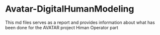 # Avatar-DigitalHumanModeling

This md files serves as a report and provides information about what has been done for the AVATAR project Himan Operator part
